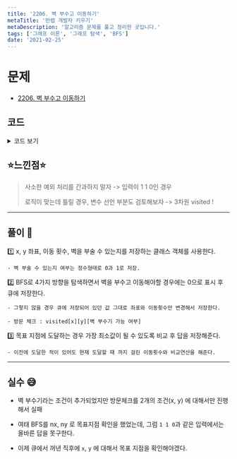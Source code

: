 ```yaml
---
title: '2206. 벽 부수고 이동하기'
metaTitle: '만렙 개발자 키우기'
metaDescription: '알고리즘 문제를 풀고 정리한 곳입니다.'
tags: ['그래프 이론', '그래프 탐색', 'BFS']
date: '2021-02-25'
---
```


# 문제
- [2206. 벽 부수고 이동하기](https://www.acmicpc.net/problem/2206)

## 코드

<details><summary> 코드 보기 </summary>

``` java
import java.io.BufferedReader;
import java.io.IOException;
import java.io.InputStreamReader;
import java.util.LinkedList;
import java.util.Queue;
import java.util.StringTokenizer;

class Pos{
    int x, y, d;
    int crush; // 0 : 기회 x, 1 : 기회 o

    public Pos(int x, int y, int d, int crush) {
        this.x = x;
        this.y = y;
        this.d = d;
        this.crush = crush;
    }
}
public class Q2206 {
    static int n, m, dx[] = {-1, 0, 1, 0}, dy[] = {0, 1, 0, -1};
    static char arr[][];
    private static boolean[][][] visited;

    public static void main(String[] args) throws IOException {
        init();
        solution();
    }

    private static void solution() {
        Queue<Pos> q = new LinkedList<>();
        q.add(new Pos(1, 1, 1,1));
        visited[1][1][0] = visited[1][1][1] = true;
        int ans = 987654321;

        while (!q.isEmpty()) {
            Pos here = q.poll();
            int x = here.x, y = here.y, d = here.d, crush = here.crush;
            visited[x][y][crush] = true;
            if(x == n && y == m){
                ans = Math.min(ans, d);
                continue;
            }
            for (int i = 0; i < 4; i++) {
                int nx = x + dx[i], ny = y + dy[i];
                if(!isBorder(nx, ny) || visited[nx][ny][crush])
                    continue;

                if(arr[nx][ny] == '1'){
                    if(crush == 1) {
                        visited[nx][ny][crush] = true;
                        q.add(new Pos(nx, ny, d + 1, 0));
                    }
                    continue;
                }
                visited[nx][ny][crush] = true;
                q.add(new Pos(nx, ny, d + 1, crush));
            }
        }
        if (ans == 987654321)
            System.out.println(-1);
        else {
            System.out.println(ans);
        }
    }

    private static boolean isBorder(int x, int y) {
        return (x >= 1 && x <= n && y >= 1 && y <= m);
    }

    private static void init() throws IOException {
        BufferedReader br = new BufferedReader(new InputStreamReader(System.in));
        StringTokenizer st = new StringTokenizer(br.readLine());
        n = Integer.parseInt(st.nextToken());
        m = Integer.parseInt(st.nextToken());
        arr = new char[n + 1][m + 1];
        visited = new boolean[n + 1][m + 1][2];
        for (int i = 1; i <= n; i++) {
            String line = br.readLine();
            for (int j = 1; j <= m; j++) {
                arr[i][j] = line.charAt(j - 1);
            }
        }
    }
}
```

</details>

## ⭐️느낀점⭐️
> 사소한 예외 처리를 간과하지 말자 -> 입력이 1 1 0인 경우
>
> 로직이 맞는데 틀릴 경우, 변수 선언 부분도 검토해보자 -> 3차원 visited !


<hr/>

## 풀이 📣


1️⃣ x, y 좌표, 이동 횟수, 벽을 부술 수 있는지를 저장하는 클래스 객체를 사용한다.

    - 벽 부술 수 있는지 여부는 정수형태로 0과 1로 저장.


2️⃣ BFS로 4가지 방향을 탐색하면서 벽을 부수고 이동해야할 경우에는 0으로 표시 후 큐에 저장한다.

    - 그렇지 않을 경우 큐에 저장되어 있던 값 그대로 좌표와 이동횟수만 변경해서 저장한다.

    - 방문 체크 : visited[x][y][벽 부수기 가능 여부]


3️⃣ 목표 지점에 도달하는 경우 가장 최소값이 될 수 있도록 비교 후 답을 저장해준다.

    - 이전에 도달한 적이 있어도 현재 도달할 때 까지 걸린 이동횟수와 비교연산을 해준다.

<hr/>

## 실수 😅
- 벽 부수기라는 조건이 추가되었지만 방문체크를 2개의 조건(x, y) 에 대해서만 진행해서 실패

- 여태 BFS를 nx, ny 로 목표지점 확인을 했었는데, 그럼 `1 1 0`과 같은 입력에서는 올바른 답을 못구한다.

- 이제 큐에서 꺼낸 직후에 `x`, `y` 에 대해서 목표 지점을 확인해야겠다.
